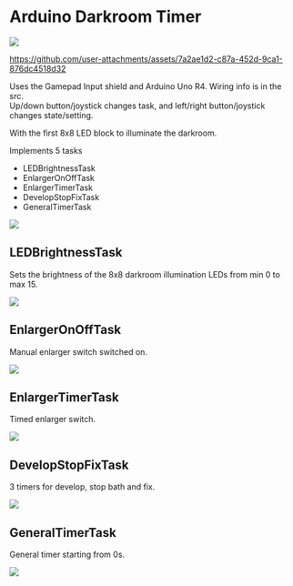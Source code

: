 # Arduino Darkroom Timer

![](doc/DSC_5918.JPG)  

https://github.com/user-attachments/assets/7a2ae1d2-c87a-452d-9ca1-876dc4518d32



Uses the Gamepad Input shield and Arduino Uno R4. Wiring info is in the src.  
Up/down button/joystick changes task, and left/right button/joystick changes state/setting.  

With the first 8x8 LED block to illuminate the darkroom.  

Implements 5 tasks
- LEDBrightnessTask
- EnlargerOnOffTask
- EnlargerTimerTask
- DevelopStopFixTask
- GeneralTimerTask

![](doc/index0.JPG)  

## LEDBrightnessTask
Sets the brightness of the 8x8 darkroom illumination LEDs from min 0 to max 15.

![](doc/index1.JPG)  

## EnlargerOnOffTask
Manual enlarger switch switched on.

![](doc/index2.JPG)  

## EnlargerTimerTask
Timed enlarger switch.

![](doc/index3.JPG)  

## DevelopStopFixTask
3 timers for develop, stop bath and fix.

![](doc/index4.JPG)  

## GeneralTimerTask
General timer starting from 0s.

![](doc/index5.JPG)  

